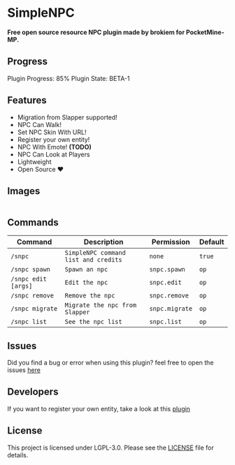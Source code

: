 # SimpleNPC
<b>Free open source resource NPC plugin made by brokiem for PocketMine-MP.</b>

## Progress
Plugin Progress: 85%
Plugin State: BETA-1

## Features
- Migration from Slapper supported!
- NPC Can Walk!
- Set NPC Skin With URL!
- Register your own entity!
- NPC With Emote! <b>(TODO)</b>
- NPC Can Look at Players
- Lightweight
- Open Source ❤

## Images
<img src="https://github.com/brokiem/SimpleNPC/blob/master/assets/img.png" alt="">

## Commands
| Command | Description | Permission | Default |
| --- | --- | --- | --- |
| ```/snpc``` | ```SimpleNPC command list and credits``` | ```none``` | ```true``` |
| ```/snpc spawn``` | ```Spawn an npc``` | ```snpc.spawn``` | ```op``` |
| ```/snpc edit [args]``` | ```Edit the npc``` | ```snpc.edit``` | ```op``` |
| ```/snpc remove``` | ```Remove the npc``` | ```snpc.remove``` | ```op``` |
| ```/snpc migrate``` | ```Migrate the npc from Slapper``` | ```snpc.migrate``` | ```op``` |
| ```/snpc list``` | ```See the npc list``` | ```snpc.list``` | ```op``` |

## Issues
Did you find a bug or error when using this plugin? feel free to open the
issues [here](https://github.com/brokiem/SimpleNPC/issues/new)

## Developers
If you want to register your own entity, take a look at this [plugin](https://github.com/brokiem/CustomEntity/)

## License
This project is licensed under LGPL-3.0. Please see the [LICENSE](/LICENSE) file for details.